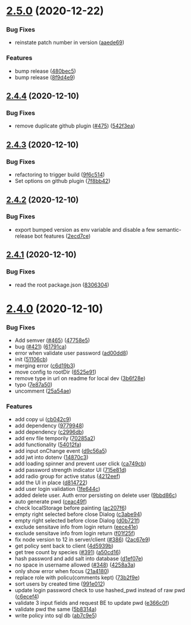 # [2.5.0](https://github.com/Greenstand/treetracker-admin/compare/v2.4.4...v2.5.0) (2020-12-22)


### Bug Fixes

* reinstate patch number in version ([aaede69](https://github.com/Greenstand/treetracker-admin/commit/aaede6972e5004256e2fcffc625f99c9e36a5e4a))


### Features

* bump release ([480bec5](https://github.com/Greenstand/treetracker-admin/commit/480bec538eb9ba98765753470d670f72082fa797))
* bump release ([8f9d4e9](https://github.com/Greenstand/treetracker-admin/commit/8f9d4e9688432daba0573fa72dc90dbecd771e61))

## [2.4.4](https://github.com/Greenstand/treetracker-admin/compare/v2.4.3...v2.4.4) (2020-12-10)


### Bug Fixes

* remove duplicate github plugin ([#475](https://github.com/Greenstand/treetracker-admin/issues/475)) ([542f3ea](https://github.com/Greenstand/treetracker-admin/commit/542f3ea7dfda61143a7a5fe06431a5cc29f392ac))

## [2.4.3](https://github.com/Greenstand/treetracker-admin/compare/v2.4.2...v2.4.3) (2020-12-10)


### Bug Fixes

* refactoring to trigger build ([9f6c514](https://github.com/Greenstand/treetracker-admin/commit/9f6c5140c44cdff9d2c5c8a0a4f39857e9ea51a2))
* Set options on github plugin ([7f8bb42](https://github.com/Greenstand/treetracker-admin/commit/7f8bb42e71d7f05a483fec93e55dd28384b31b9d))

## [2.4.2](https://github.com/Greenstand/treetracker-admin/compare/v2.4.1...v2.4.2) (2020-12-10)


### Bug Fixes

* export bumped version as env variable and disable a few semantic-release bot features ([2ecd7ce](https://github.com/Greenstand/treetracker-admin/commit/2ecd7ce2153d843fa83b0f7c02ba96d73b99400f))

## [2.4.1](https://github.com/Greenstand/treetracker-admin/compare/v2.4.0...v2.4.1) (2020-12-10)


### Bug Fixes

* read the root package.json ([8306304](https://github.com/Greenstand/treetracker-admin/commit/8306304ff40b76305e03f37b271e7e1b1b281390))

# [2.4.0](https://github.com/Greenstand/treetracker-admin/compare/v2.3.0...v2.4.0) (2020-12-10)


### Bug Fixes

* Add semver ([#465](https://github.com/Greenstand/treetracker-admin/issues/465)) ([47758e5](https://github.com/Greenstand/treetracker-admin/commit/47758e543dab28c99b79dd42b3b04033a2116dba))
* bug ([#421](https://github.com/Greenstand/treetracker-admin/issues/421)) ([61791ca](https://github.com/Greenstand/treetracker-admin/commit/61791cae0d9f4cfeff4bfbfdc9999170e87bd958))
* error when validate user password ([ad00dd8](https://github.com/Greenstand/treetracker-admin/commit/ad00dd8a426680fdbf0df98a22bd155da2d262f1))
* init ([51106cb](https://github.com/Greenstand/treetracker-admin/commit/51106cb94640b7d6fb82ef6abf0198a71039ea3b))
* merging error ([c6d19b3](https://github.com/Greenstand/treetracker-admin/commit/c6d19b3d13ec27a0fb5e60115db2695c68574039))
* move config to rootDir ([6525e91](https://github.com/Greenstand/treetracker-admin/commit/6525e91527bd68b1f49f4f68de184bea1b65f9fc))
* remove type in url on readme for local dev ([3b6f28e](https://github.com/Greenstand/treetracker-admin/commit/3b6f28e733e7ada5594ae5bf7169f52db7297d19))
* typo ([7e87a50](https://github.com/Greenstand/treetracker-admin/commit/7e87a505d3efc0c312780d214336ca9e013f0a39))
* uncomment ([25a54ae](https://github.com/Greenstand/treetracker-admin/commit/25a54ae77fa5919faae6da17369984a4c6c5487b))


### Features

* add copy ui ([cb042c9](https://github.com/Greenstand/treetracker-admin/commit/cb042c9757b144f418d43f5b31effcee3df234fb))
* add dependency ([9779948](https://github.com/Greenstand/treetracker-admin/commit/9779948925fcb0f8d6485993058cfda10ebba5de))
* add dependency ([c2996db](https://github.com/Greenstand/treetracker-admin/commit/c2996dbf2a62d34b442f2db6c4221eb20c942e7c))
* add env file temporily ([70285a2](https://github.com/Greenstand/treetracker-admin/commit/70285a2f64678cfd2d0612e52406be7d2dd7937e))
* add functionality ([54012fa](https://github.com/Greenstand/treetracker-admin/commit/54012faa9fc8dc295611dd212bbb36d796b564e5))
* add input onChange event ([d9c56a5](https://github.com/Greenstand/treetracker-admin/commit/d9c56a5149962726073c202ea6eef4ddec13ed06))
* add jwt into dotenv ([14870c3](https://github.com/Greenstand/treetracker-admin/commit/14870c3b7bc8c62ef7199ea6c7f39d33106ee370))
* add loading spinner and prevent user click ([ca749cb](https://github.com/Greenstand/treetracker-admin/commit/ca749cb95d892e8573c7b69d18725607cd42c5b9))
* add password strength indicator UI ([715e81d](https://github.com/Greenstand/treetracker-admin/commit/715e81d54c7f01f2fd2e2dbd6c13b04ccdd9913b))
* add radio group for active status ([4212eef](https://github.com/Greenstand/treetracker-admin/commit/4212eeffde5ebd9b066c952642dad6f59c97372a))
* add the UI in place ([d814722](https://github.com/Greenstand/treetracker-admin/commit/d814722ca458d9b1ce1ebf3ac15b124ac338bd3c))
* add user login validation ([1fe644c](https://github.com/Greenstand/treetracker-admin/commit/1fe644c5a2275d0216bbf278171cf776d1beb912))
* added delete user. Auth error persisting on delete user ([9bbd86c](https://github.com/Greenstand/treetracker-admin/commit/9bbd86ca2bebd5302f804ffade8148f4372846ac))
* auto generate pwd ([ceac49f](https://github.com/Greenstand/treetracker-admin/commit/ceac49f8ddc59c6b444cbe8cb0f4a99e1b5c9692))
* check localStorage before painting ([ac207f6](https://github.com/Greenstand/treetracker-admin/commit/ac207f657bcf64290f746e675bf700b2db58e08a))
* empty right selected before close Dialog ([c3abe94](https://github.com/Greenstand/treetracker-admin/commit/c3abe946db97cc674ec0ab086fb351c32ea8a71e))
* empty right selected before close Dialog ([d0b721f](https://github.com/Greenstand/treetracker-admin/commit/d0b721f1a5c7b4e8f3592bec3b211e7b6d748b27))
* exclude sensitave info from login return ([eece41e](https://github.com/Greenstand/treetracker-admin/commit/eece41e56a2a30028949ac7958faa83a6c69df81))
* exclude sensitave info from login return ([f01f25f](https://github.com/Greenstand/treetracker-admin/commit/f01f25f7dba9e8bb4ca338662d6854cc7a6085ed))
* fix node version to 12 in server/client ([#386](https://github.com/Greenstand/treetracker-admin/issues/386)) ([2ac67e9](https://github.com/Greenstand/treetracker-admin/commit/2ac67e9d534fc365348458e265327c227fa66326))
* get policy sent back to client ([4d5939b](https://github.com/Greenstand/treetracker-admin/commit/4d5939be08e3bc7b41f294b3513507237348d7cf))
* get tree count by species ([#391](https://github.com/Greenstand/treetracker-admin/issues/391)) ([a50cd16](https://github.com/Greenstand/treetracker-admin/commit/a50cd169575758a569c7d594fea0e3387af24fbe))
* hash password and add salt into database ([d1ef07e](https://github.com/Greenstand/treetracker-admin/commit/d1ef07ebf3331f21d04a8b8e2724e41ed540b774))
* no space in username allowed ([#348](https://github.com/Greenstand/treetracker-admin/issues/348)) ([4258a3a](https://github.com/Greenstand/treetracker-admin/commit/4258a3a132cc92d52014e585a8db1e130415c388))
* only show error when focus ([21a4180](https://github.com/Greenstand/treetracker-admin/commit/21a418088c21a06c4445c77c10841784fda69386))
* replace role with policu(comments kept) ([73b2f9e](https://github.com/Greenstand/treetracker-admin/commit/73b2f9e2810daf3bd1b4f8eb32e75bb9b199f72c))
* sort users by created time ([991e012](https://github.com/Greenstand/treetracker-admin/commit/991e012bcfebc3bea5097f8e62a0a44fccae9315))
* update login password check to use hashed_pwd instead of raw pwd ([c6ecef4](https://github.com/Greenstand/treetracker-admin/commit/c6ecef4ec595df638ef8f2c0a24e1ca251586070))
* validate 3 input fields and request BE to update pwd ([e366c0f](https://github.com/Greenstand/treetracker-admin/commit/e366c0f1a632ef336e3dd134ab4d5e5af830cfaa))
* validate pwd the same ([5b8314a](https://github.com/Greenstand/treetracker-admin/commit/5b8314a7770396e7be36cd79d85610f1bccc7539))
* write policy into sql db ([ab7c9e5](https://github.com/Greenstand/treetracker-admin/commit/ab7c9e5c8811825b1786649d02ea58ed64076da1))
